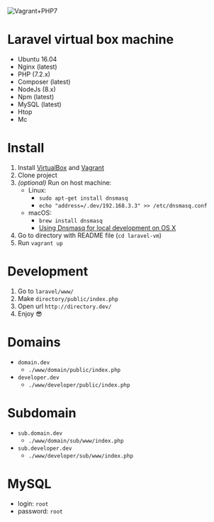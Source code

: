 ![Vagrant+PHP7](http://i.imgur.com/GNrh3Mu.png)

# Laravel virtual box machine
* Ubuntu 16.04
* Nginx (latest)
* PHP (7.2.x)
* Composer (latest)
* NodeJs (8.x)
* Npm (latest)
* MySQL (latest)
* Htop
* Mc

# Install
1. Install [VirtualBox](https://www.virtualbox.org/wiki/Downloads) and [Vagrant](https://www.vagrantup.com/)
2. Clone project
3. _(optional)_ Run on host machine:
    * Linux:
        * `sudo apt-get install dnsmasq`
        * `echo "address=/.dev/192.168.3.3" >> /etc/dnsmasq.conf`
    * macOS:
        * `brew install dnsmasq`
        * [Using Dnsmasq for local development on OS X](https://passingcuriosity.com/2013/dnsmasq-dev-osx/)
4. Go to directory with README file (`cd laravel-vm`)
5. Run `vagrant up`

# Development
1. Go to `laravel/www/`
2. Make `directory/public/index.php`
3. Open url `http://directory.dev/`
4. Enjoy :sunglasses:

# Domains
* `domain.dev`
  * `./www/domain/public/index.php`
* `developer.dev`
  * `./www/developer/public/index.php`

# Subdomain
* `sub.domain.dev`
  * `./www/domain/sub/www/index.php`
* `sub.developer.dev`
  * `./www/developer/sub/www/index.php`

# MySQL
* login: `root`
* password: `root`
